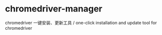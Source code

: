# chromedriver-manager
chromedriver 一键安装、更新工具 / one-click installation and update tool for chromedriver
